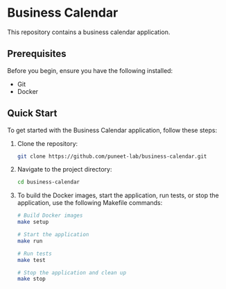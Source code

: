 # Business Calendar

This repository contains a business calendar application.

## Prerequisites

Before you begin, ensure you have the following installed:

- Git
- Docker

## Quick Start

To get started with the Business Calendar application, follow these steps:

1. Clone the repository:

   ```bash
   git clone https://github.com/puneet-lab/business-calendar.git
   ```

2. Navigate to the project directory:

   ```bash
   cd business-calendar
   ```

3. To build the Docker images, start the application, run tests, or stop the application, use the following Makefile commands:

   ```bash
   # Build Docker images
   make setup

   # Start the application
   make run

   # Run tests
   make test

   # Stop the application and clean up
   make stop
   ```
